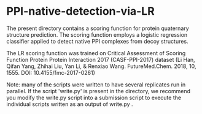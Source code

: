 # PPI-native-detection-via-LR
The present directory contains a scoring function for protein quaternary structure prediction. The scoring function employs a logistic regression classifier applied to detect native PPI complexes from decoy structures.

The LR scoring function was trained on Critical Assessment of Scoring Function Protein Protein Interaction 2017 (CASF-PPI-2017) dataset (Li Han, Qifan Yang, Zhihai Liu, Yan Li, & Renxiao Wang. FutureMed.Chem. 2018, 10, 1555. DOI: 10.4155/fmc-2017-0261)

Note: many of the scripts were written to have several replicates run in parallel. If the script 'write.py' is present in the directory, we recommend you modify the write.py script into a submission script to execute the individual scripts written as an output of write.py .